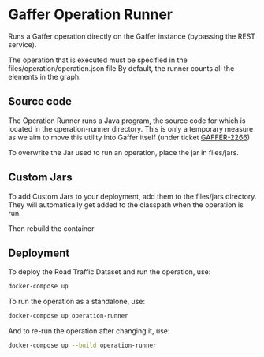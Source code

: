 Gaffer Operation Runner
===========================

Runs a Gaffer operation directly on the Gaffer instance (bypassing the REST service).

The operation that is executed must be specified in the files/operation/operation.json file
By default, the runner counts all the elements in the graph.

## Source code
The Operation Runner runs a Java program, the source code for which is located in the operation-runner directory. This is only a temporary measure as we aim to move this utility into Gaffer itself (under ticket [GAFFER-2266](https://github.com/gchq/Gaffer/issues/2266))

To overwrite the Jar used to run an operation, place the jar in
files/jars.

## Custom Jars
To add Custom Jars to your deployment, add them to the files/jars directory. They will automatically get added to the classpath when the operation is run.

Then rebuild the container

## Deployment

To deploy the Road Traffic Dataset and run the operation, use:

```bash
docker-compose up
```

To run the operation as a standalone, use:
```bash
docker-compose up operation-runner
```

And to re-run the operation after changing it, use:
```bash
docker-compose up --build operation-runner
```
